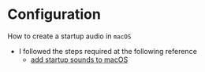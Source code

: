 # Configuration

How to create a startup audio in `macOS` 
- I followed the steps required at the following reference 
  - [add startup sounds to macOS](https://www.lifewire.com/add-startup-sounds-to-mac-2260759)
